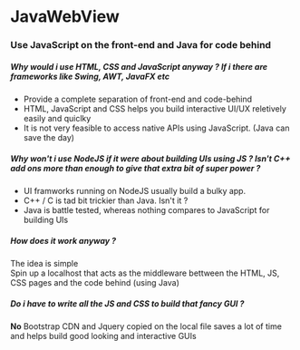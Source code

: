 # JavaWebView
<h3>Use JavaScript on the front-end and Java for code behind</h3>
<h5>Why would i use HTML, CSS and JavaScript anyway ? If i there are frameworks like Swing, AWT, JavaFX etc</h5>
<ul>
  <li>Provide a complete separation of front-end and code-behind</li>
  <li>HTML, JavaScript and CSS helps you build interactive UI/UX reletively easily and quiclky</li>
  <li>It is not very feasible to access native APIs using JavaScript. (Java can save the day)</li>
</ul>

<h5>Why won't i use NodeJS if it were about building UIs using JS ? Isn't C++ add ons more than enough to give that extra bit of super power ?</h5>
<ul>
  <li>UI framworks running on NodeJS usually build a bulky app.</li>
  <li>C++ / C is tad bit trickier than Java. Isn't it ?</li>
  <li>Java is battle tested, whereas nothing compares to JavaScript for building UIs</li>
</ul>

<h5>How does it work anyway ?</h5>
<p>The idea is simple
<br/>
Spin up a localhost that acts as the middleware bettween the HTML, JS, CSS pages and the code behind (using Java)
<br/></p>

<h5>Do i have to write all the JS and CSS to build that fancy GUI ?</h5>
<p><b>No</b> Bootstrap CDN and Jquery copied on the local file saves a lot of time and helps build good looking and interactive GUIs</p>

